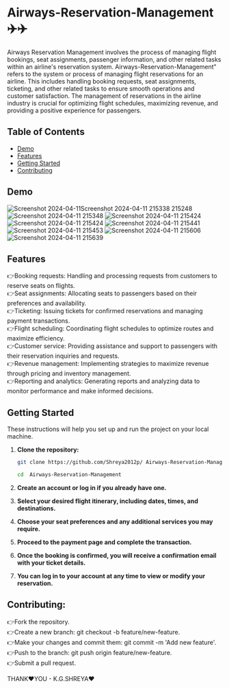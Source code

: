  # Airways-Reservation-Management✈️✈️
   Airways Reservation Management involves the process of managing flight bookings, seat assignments, passenger information, and other related tasks within an airline's reservation system. Airways-Reservation-Management" refers to the system or process of managing flight reservations for an airline. This includes handling booking requests, seat assignments, ticketing, and other related tasks to ensure smooth operations and customer satisfaction. The management of reservations in the airline industry is crucial for optimizing flight schedules, maximizing revenue, and providing a positive experience for passengers.

## Table of Contents

- [Demo](#demo)
- [Features](#features)
- [Getting Started](#getting-started)
- [Contributing](#contributing)

## Demo
![Screenshot 2024-04-11![Screenshot 2024-04-11 215338](https://github.com/Shreya2012p/Airways-Reservation-Management-/assets/96654167/4c396ae6-de49-4f9b-82e8-f8571fb34551)
 215248](https://github.com/Shreya2012p/Airways-Reservation-Management-/assets/96654167/99c05382-6ea8-4c45-9592-3598e825ba21)
 ![Screenshot 2024-04-11 215348](https://github.com/Shreya2012p/Airways-Reservation-Management-/assets/96654167/34064b22-85ca-4f67-8992-099cb34aa129)
 ![Screenshot 2024-04-11 215424](https://github.com/Shreya2012p/Airways-Reservation-Management-/assets/96654167/98cbad75-b5a7-4076-9c60-24d7f15b8b1a)
 ![Screenshot 2024-04-11 215424](https://github.com/Shreya2012p/Airways-Reservation-Management-/assets/96654167/24fdfce3-fa94-480a-85b5-2378bc4813b0)
![Screenshot 2024-04-11 215441](https://github.com/Shreya2012p/Airways-Reservation-Management-/assets/96654167/97a96d7c-ffb0-4eb9-bf50-01a730490e98)
![Screenshot 2024-04-11 215453](https://github.com/Shreya2012p/Airways-Reservation-Management-/assets/96654167/99d4307a-c2e6-440f-9922-1d5e4e1b887e)
![Screenshot 2024-04-11 215606](https://github.com/Shreya2012p/Airways-Reservation-Management-/assets/96654167/ff186d71-e29a-4602-90ae-236b08f86ca3)
![Screenshot 2024-04-11 215639](https://github.com/Shreya2012p/Airways-Reservation-Management-/assets/96654167/70355de3-267c-4b16-a70c-3d4dc9aad773)

## Features

 👉Booking requests: Handling and processing requests from customers to reserve seats on flights.<br>
 👉Seat assignments: Allocating seats to passengers based on their preferences and availability.<br>
 👉Ticketing: Issuing tickets for confirmed reservations and managing payment transactions.<br>
 👉Flight scheduling: Coordinating flight schedules to optimize routes and maximize efficiency.<br>
 👉Customer service: Providing assistance and support to passengers with their reservation inquiries and requests.<br>
 👉Revenue management: Implementing strategies to maximize revenue through pricing and inventory management.<br>
 👉Reporting and analytics: Generating reports and analyzing data to monitor performance and make informed decisions.<br>

## Getting Started

These instructions will help you set up and run the project on your local machine.

1. **Clone the repository:**

    ```bash
    git clone https://github.com/Shreya2012p/ Airways-Reservation-Management.git
    ```
   ```bash
   cd  Airways-Reservation-Management
    ```
2. **Create an account or log in if you already have one.**
3. **Select your desired flight itinerary, including dates, times, and destinations.**
4. **Choose your seat preferences and any additional services you may require.**
5. **Proceed to the payment page and complete the transaction.**
6. **Once the booking is confirmed, you will receive a confirmation email with your ticket details.**
7. **You can log in to your account at any time to view or modify your reservation.**

## Contributing:

👉Fork the repository.</br>
👉Create a new branch: git checkout -b feature/new-feature.</br>
👉Make your changes and commit them: git commit -m 'Add new feature'.</br>
👉Push to the branch: git push origin feature/new-feature.</br>
👉Submit a pull request.</br>

THANK❤️YOU - K.G.SHREYA❤️

